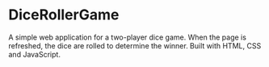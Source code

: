 # DiceRollerGame
A simple web application for a two-player dice game. When the page is refreshed, the dice are rolled to determine the winner. Built with HTML, CSS and JavaScript.
